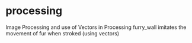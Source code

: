 processing
==========

Image Processing and use of Vectors in Processing
furry_wall imitates the movement of fur when stroked (using vectors)